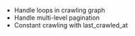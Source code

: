 - Handle loops in crawling graph
- Handle multi-level pagination
- Constant crawling with last_crawled_at
